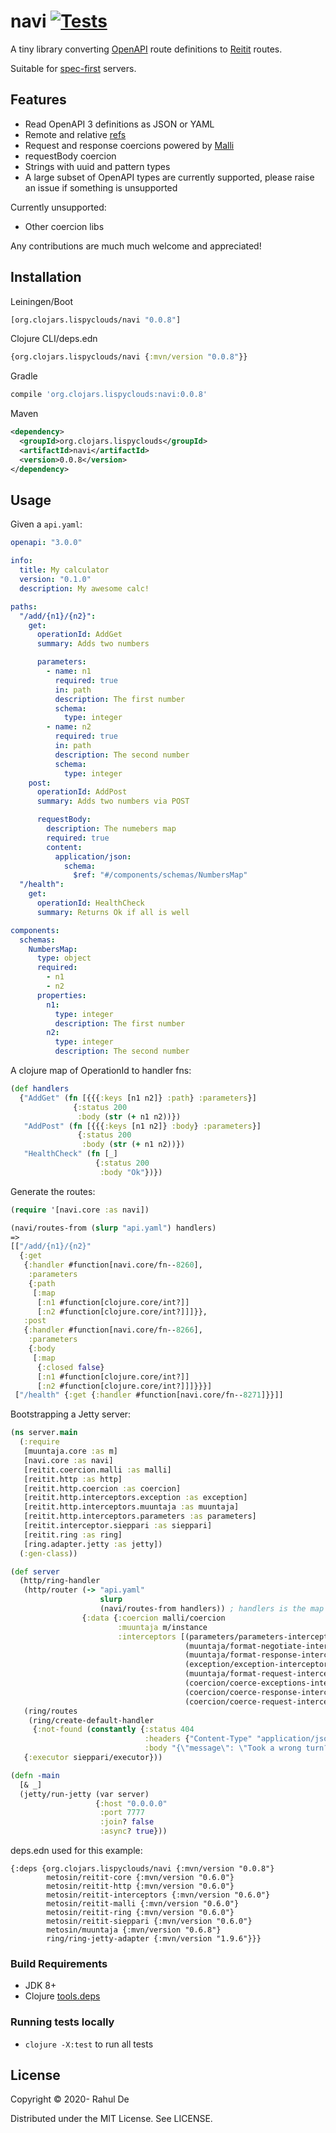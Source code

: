 # navi [![Tests](https://github.com/lispyclouds/navi/actions/workflows/ci.yaml/badge.svg)](https://github.com/lispyclouds/navi/actions/workflows/ci.yaml)

A tiny library converting [OpenAPI](https://www.openapis.org/) route definitions to [Reitit](https://cljdoc.org/jump/release/metosin/reitit) routes.

Suitable for [spec-first](https://www.atlassian.com/blog/technology/spec-first-api-development) servers.

## Features

- Read OpenAPI 3 definitions as JSON or YAML
- Remote and relative [refs](https://swagger.io/docs/specification/using-ref/)
- Request and response coercions powered by [Malli](https://github.com/metosin/malli)
- requestBody coercion
- Strings with uuid and pattern types
- A large subset of OpenAPI types are currently supported, please raise an issue if something is unsupported

Currently unsupported:
- Other coercion libs

Any contributions are much much welcome and appreciated!

## Installation
Leiningen/Boot
```clojure
[org.clojars.lispyclouds/navi "0.0.8"]
```

Clojure CLI/deps.edn
```clojure
{org.clojars.lispyclouds/navi {:mvn/version "0.0.8"}}
```

Gradle
```groovy
compile 'org.clojars.lispyclouds:navi:0.0.8'
```

Maven
```xml
<dependency>
  <groupId>org.clojars.lispyclouds</groupId>
  <artifactId>navi</artifactId>
  <version>0.0.8</version>
</dependency>
```

## Usage

Given a `api.yaml`:
```yaml
openapi: "3.0.0"

info:
  title: My calculator
  version: "0.1.0"
  description: My awesome calc!

paths:
  "/add/{n1}/{n2}":
    get:
      operationId: AddGet
      summary: Adds two numbers

      parameters:
        - name: n1
          required: true
          in: path
          description: The first number
          schema:
            type: integer
        - name: n2
          required: true
          in: path
          description: The second number
          schema:
            type: integer
    post:
      operationId: AddPost
      summary: Adds two numbers via POST

      requestBody:
        description: The numebers map
        required: true
        content:
          application/json:
            schema:
              $ref: "#/components/schemas/NumbersMap"
  "/health":
    get:
      operationId: HealthCheck
      summary: Returns Ok if all is well

components:
  schemas:
    NumbersMap:
      type: object
      required:
        - n1
        - n2
      properties:
        n1:
          type: integer
          description: The first number
        n2:
          type: integer
          description: The second number
```

A clojure map of OperationId to handler fns:
```clojure
(def handlers
  {"AddGet" (fn [{{{:keys [n1 n2]} :path} :parameters}]
              {:status 200
               :body (str (+ n1 n2))})
   "AddPost" (fn [{{{:keys [n1 n2]} :body} :parameters}]
               {:status 200
                :body (str (+ n1 n2))})
   "HealthCheck" (fn [_]
                   {:status 200
                    :body "Ok"})})
```

Generate the routes:
```clojure
(require '[navi.core :as navi])

(navi/routes-from (slurp "api.yaml") handlers)
=>
[["/add/{n1}/{n2}"
  {:get
   {:handler #function[navi.core/fn--8260],
    :parameters
    {:path
     [:map
      [:n1 #function[clojure.core/int?]]
      [:n2 #function[clojure.core/int?]]]}},
   :post
   {:handler #function[navi.core/fn--8266],
    :parameters
    {:body
     [:map
      {:closed false}
      [:n1 #function[clojure.core/int?]]
      [:n2 #function[clojure.core/int?]]]}}}]
 ["/health" {:get {:handler #function[navi.core/fn--8271]}}]]
```

Bootstrapping a Jetty server:
```clojure
(ns server.main
  (:require
   [muuntaja.core :as m]
   [navi.core :as navi]
   [reitit.coercion.malli :as malli]
   [reitit.http :as http]
   [reitit.http.coercion :as coercion]
   [reitit.http.interceptors.exception :as exception]
   [reitit.http.interceptors.muuntaja :as muuntaja]
   [reitit.http.interceptors.parameters :as parameters]
   [reitit.interceptor.sieppari :as sieppari]
   [reitit.ring :as ring]
   [ring.adapter.jetty :as jetty])
  (:gen-class))

(def server
  (http/ring-handler
   (http/router (-> "api.yaml"
                    slurp
                    (navi/routes-from handlers)) ; handlers is the map described before
                {:data {:coercion malli/coercion
                        :muuntaja m/instance
                        :interceptors [(parameters/parameters-interceptor)
                                       (muuntaja/format-negotiate-interceptor)
                                       (muuntaja/format-response-interceptor)
                                       (exception/exception-interceptor)
                                       (muuntaja/format-request-interceptor)
                                       (coercion/coerce-exceptions-interceptor)
                                       (coercion/coerce-response-interceptor)
                                       (coercion/coerce-request-interceptor)]}})
   (ring/routes
    (ring/create-default-handler
     {:not-found (constantly {:status 404
                              :headers {"Content-Type" "application/json"}
                              :body "{\"message\": \"Took a wrong turn?\"}"})}))
   {:executor sieppari/executor}))

(defn -main
  [& _]
  (jetty/run-jetty (var server)
                   {:host "0.0.0.0"
                    :port 7777
                    :join? false
                    :async? true}))
```

deps.edn used for this example:
```edn
{:deps {org.clojars.lispyclouds/navi {:mvn/version "0.0.8"}
        metosin/reitit-core {:mvn/version "0.6.0"}
        metosin/reitit-http {:mvn/version "0.6.0"}
        metosin/reitit-interceptors {:mvn/version "0.6.0"}
        metosin/reitit-malli {:mvn/version "0.6.0"}
        metosin/reitit-ring {:mvn/version "0.6.0"}
        metosin/reitit-sieppari {:mvn/version "0.6.0"}
        metosin/muuntaja {:mvn/version "0.6.8"}
        ring/ring-jetty-adapter {:mvn/version "1.9.6"}}}
```

### Build Requirements
- JDK 8+
- Clojure [tools.deps](https://clojure.org/guides/getting_started)

### Running tests locally
- `clojure -X:test` to run all tests

## License

Copyright © 2020- Rahul De

Distributed under the MIT License. See LICENSE.
